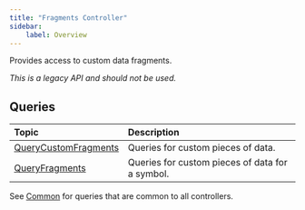 ```yaml
---
title: "Fragments Controller"
sidebar:
    label: Overview
---
```


Provides access to custom data fragments.

*This is a legacy API and should not be used.*

## Queries

| Topic | Description |
| :--- | :--- |
| [QueryCustomFragments](querycustomfragments/) | Queries for custom pieces of data. |
| [QueryFragments](queryfragments/) | Queries for custom pieces of data for a symbol. |

See [Common](../../controllers/common/) for queries that are common to all controllers.

